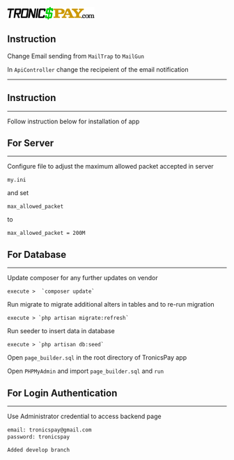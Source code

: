 ![plot](./public/assets/images/logo.png)

## Instruction

Change Email sending from `MailTrap` to `MailGun`

In `ApiController` change the recipeient of the email notification





---------------------------------------------------------------------------------------------
## Instruction

---

Follow instruction below for installation of app

## For Server

---

Configure file to adjust the maximum allowed packet accepted in server

```SERVER
my.ini
```

and set

```SERVER
max_allowed_packet
```

to

```SERVER
max_allowed_packet = 200M
```

## For Database

---

Update composer for any further updates on vendor

```DATABASE
execute >  `composer update`
```

Run migrate to migrate additional alters in tables and to re-run migration

```DATABASE
execute > `php artisan migrate:refresh`
```

Run seeder to insert data in database

```DATABASE
execute > `php artisan db:seed`
```

Open `page_builder.sql` in the root directory of TronicsPay app

Open `PHPMyAdmin` and import `page_builder.sql` and `run`

## For Login Authentication

---

Use Administrator credential to access backend page

```CREDENTIALS
email: tronicspay@gmail.com
password: tronicspay
```
```
Added develop branch
```